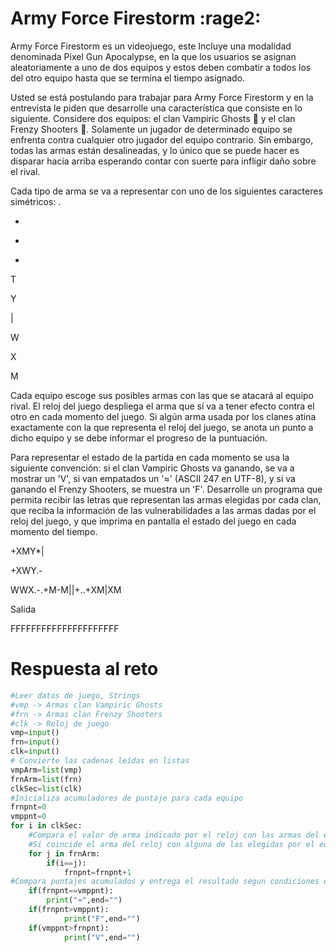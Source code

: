 # Army Force Firestorm    :rage2:

Army Force Firestorm es un videojuego, este  Incluye una modalidad denominada Pixel Gun Apocalypse, en la que los usuarios se asignan aleatoriamente a uno de dos equipos y estos deben combatir a todos los del otro equipo hasta que se termina el tiempo asignado. 

Usted se está postulando para trabajar para Army Force Firestorm y en la entrevista le piden que desarrolle una característica que consiste en lo siguiente. 
Considere dos equipos: el clan Vampiric Ghosts :ghost: y el clan Frenzy Shooters :gun:. Solamente un jugador de determinado equipo se enfrenta contra cualquier otro jugador del equipo contrario. Sin embargo, todas las armas están desalineadas, y lo único que se puede hacer es disparar hacia arriba esperando contar con suerte para infligir daño sobre el rival. 

Cada tipo de arma se va a representar con uno de los siguientes caracteres simétricos: 
  .

  -

  +

  *

  T

  Y

  |

  W

  X

  M

Cada equipo escoge sus posibles armas con las que se atacará al equipo rival. El reloj del juego despliega el arma que sí va a tener efecto contra el otro en cada momento del juego. Si algún arma usada por los clanes atina exactamente con la que representa el reloj del juego, se anota un punto a dicho equipo y se debe informar el progreso de la puntuación. 

Para representar el estado de la partida en cada momento se usa la siguiente convención: si el clan Vampiric Ghosts va ganando, se va a mostrar un 'V', si van empatados un '≈' (ASCII 247 en UTF-8), y si va ganando el Frenzy Shooters, se muestra un 'F'.
Desarrolle un programa que permita recibir las letras que representan las armas elegidas por cada clan, que reciba la información de las vulnerabilidades a las armas dadas por el reloj del juego, y que imprima en pantalla el estado del juego en cada momento del tiempo. 

+XMY*|

+XWY.-

WWX.-.+M-M||+..+XM|XM


Salida

FFFFFFFFFFFFFFFFFFFFF


# Respuesta al reto


```python
#Leer datos de juego, Strings
#vmp -> Armas clan Vampiric Ghosts
#frn -> Armas clan Frenzy Shooters
#clk -> Reloj de juego
vmp=input()   
frn=input()
clk=input()
# Convierte las cadenas leídas en listas
vmpArm=list(vmp)
frnArm=list(frn)
clkSec=list(clk)
#Inicializa acumuladores de puntaje para cada equipo
frnpnt=0
vmppnt=0
for i in clkSec:
    #Compara el valor de arma indicado por el reloj con las armas del equipo Frenzy
    #Si coincide el arma del reloj con alguna de las elegidas por el equipo acumula puntaje
    for j in frnArm:
        if(i==j):
            frnpnt=frnpnt+1
#Compara puntajes acumulados y entrega el resultado segun condiciones del reto
    if(frnpnt==vmppnt):
        print("≈",end="")
    if(frnpnt>vmppnt):
            print("F",end="")
    if(vmppnt>frnpnt):
            print("V",end="")
```


